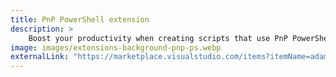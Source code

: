 ```yaml
---
title: PnP PowerShell extension
description: >
    Boost your productivity when creating scripts that use PnP PowerShell. Embedded docs, samples gallery, code snippets, and more.
image: images/extensions-background-pnp-ps.webp
externalLink: "https://marketplace.visualstudio.com/items?itemName=adamwojcikit.pnp-powershell-extension"
---
```

